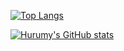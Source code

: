 
[![Top Langs](https://github-readme-stats-taupe-pi.vercel.app/api/top-langs/?username=Hurumy&layout=donut-vertical&langs_count=14&exclude_repo=github-readme-stats,portfolio,42backup)](https://github.com/anuraghazra/github-readme-stats)

[![Hurumy's GitHub stats](https://github-readme-stats-taupe-pi.vercel.app/api?username=Hurumy)](https://github.com/anuraghazra/github-readme-stats)
